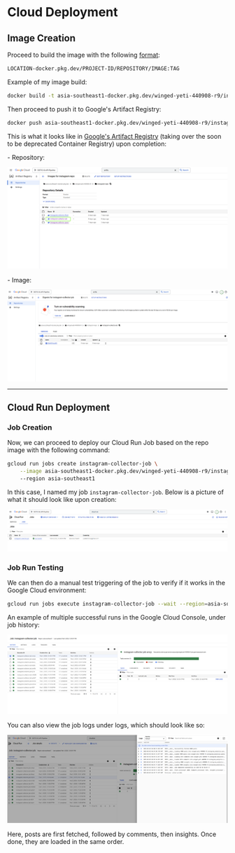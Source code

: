 # Cloud Deployment

## Image Creation

Proceed to build the image with the following [format](https://cloud.google.com/artifact-registry/docs/docker/pushing-and-pulling):

```bash
LOCATION-docker.pkg.dev/PROJECT-ID/REPOSITORY/IMAGE:TAG
```

Example of my image build:

```bash
docker build -t asia-southeast1-docker.pkg.dev/winged-yeti-440908-r9/instagram-repo/instagram-collector-job:v1 .
```

Then proceed to push it to Google's Artifact Registry:

```bash
docker push asia-southeast1-docker.pkg.dev/winged-yeti-440908-r9/instagram-repo/instagram-collector-job:v1
```
This is what it looks like in [Google's Artifact Registry](https://cloud.google.com/artifact-registry/docs/overview) (taking over the soon to be deprecated Container Registry) upon completion:

\- Repository:

![cloud-repo](/docs/images/cloud-repo.png)

\- Image:

![cloud-image](/docs/images/cloud-image.png)

***

## Cloud Run Deployment

### Job Creation

Now, we can proceed to deploy our Cloud Run Job based on the repo image with the following command:

```bash
gcloud run jobs create instagram-collector-job \
    --image asia-southeast1-docker.pkg.dev/winged-yeti-440908-r9/instagram-repo/instagram-collector-job:v1 ` \
    --region asia-southeast1
```
In this case, I named my job `instagram-collector-job`. Below is a picture of what it should look like upon creation:

![cloud-run-job-overview](/docs/images/cloud-run-job-overview.png)

### Job Run Testing

We can then do a manual test triggering of the job to verify if it works in the Google Cloud environment:

```bash
gcloud run jobs execute instagram-collector-job --wait --region=asia-southeast1
```

An example of multiple successful runs in the Google Cloud Console, under job history:

![cloud-run-job-hist](/docs/images/cloud-run-job-hist.png)

You can also view the job logs under logs, which should look like so:

![cloud-run-job-logs](/docs/images/cloud-run-job-logs.png)


Here, posts are first fetched, followed by comments, then insights. Once done, they are loaded in the same order.





